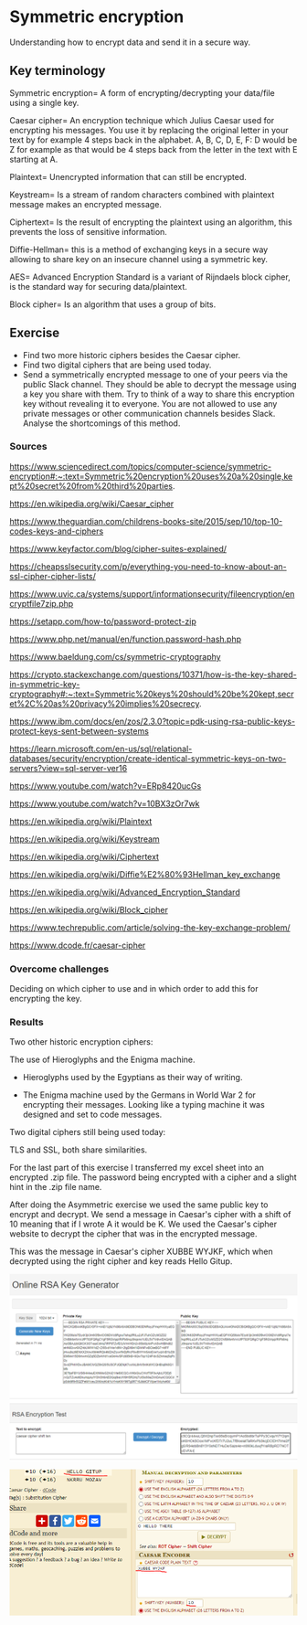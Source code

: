 # Symmetric encryption
Understanding how to encrypt data and send it in a secure way.

## Key terminology
Symmetric encryption= A form of encrypting/decrypting your data/file using a single key.

Caesar cipher= An encryption technique which Julius Caesar used for encrypting his messages. You use it by replacing the original letter in your text by for example 4 steps back in the alphabet. A, B, C, D, E, F: D would be Z for example as that would be 4 steps back from the letter in the text with E starting at A.

Plaintext= Unencrypted information that can still be encrypted.

Keystream= Is a stream of random characters combined with plaintext message makes an encrypted message.

Ciphertext= Is the result of encrypting the plaintext using an algorithm, this prevents the loss of sensitive information.

Diffie-Hellman= this is a method of exchanging keys in a secure way allowing to share key on an insecure channel using a symmetric key.

AES= Advanced Encryption Standard is a variant of Rijndaels block cipher, is the standard way for securing data/plaintext.

Block cipher= Is an algorithm that uses a group of bits.

## Exercise
- Find two more historic ciphers besides the Caesar cipher.
- Find two digital ciphers that are being used today.
- Send a symmetrically encrypted message to one of your peers via the public Slack channel. They should be able to decrypt the message using a key you share with them. Try to think of a way to share this encryption key without revealing it to everyone. 
You are not allowed to use any private messages or other communication channels besides Slack. Analyse the shortcomings of this method.

### Sources
https://www.sciencedirect.com/topics/computer-science/symmetric-encryption#:~:text=Symmetric%20encryption%20uses%20a%20single,kept%20secret%20from%20third%20parties.

https://en.wikipedia.org/wiki/Caesar_cipher

https://www.theguardian.com/childrens-books-site/2015/sep/10/top-10-codes-keys-and-ciphers

https://www.keyfactor.com/blog/cipher-suites-explained/

https://cheapsslsecurity.com/p/everything-you-need-to-know-about-an-ssl-cipher-cipher-lists/

https://www.uvic.ca/systems/support/informationsecurity/fileencryption/encryptfile7zip.php

https://setapp.com/how-to/password-protect-zip

https://www.php.net/manual/en/function.password-hash.php

https://www.baeldung.com/cs/symmetric-cryptography

https://crypto.stackexchange.com/questions/10371/how-is-the-key-shared-in-symmetric-key-cryptography#:~:text=Symmetric%20keys%20should%20be%20kept,secret%2C%20as%20privacy%20implies%20secrecy.

https://www.ibm.com/docs/en/zos/2.3.0?topic=pdk-using-rsa-public-keys-protect-keys-sent-between-systems

https://learn.microsoft.com/en-us/sql/relational-databases/security/encryption/create-identical-symmetric-keys-on-two-servers?view=sql-server-ver16

https://www.youtube.com/watch?v=ERp8420ucGs

https://www.youtube.com/watch?v=10BX3zOr7wk

https://en.wikipedia.org/wiki/Plaintext

https://en.wikipedia.org/wiki/Keystream

https://en.wikipedia.org/wiki/Ciphertext

https://en.wikipedia.org/wiki/Diffie%E2%80%93Hellman_key_exchange

https://en.wikipedia.org/wiki/Advanced_Encryption_Standard

https://en.wikipedia.org/wiki/Block_cipher

https://www.techrepublic.com/article/solving-the-key-exchange-problem/

https://www.dcode.fr/caesar-cipher

### Overcome challenges
Deciding on which cipher to use and in which order to add this for encrypting the key.

### Results
Two other historic encryption ciphers:

The use of Hieroglyphs and the Enigma machine.

- Hieroglyphs used by the Egyptians as their way of writing.

- The Enigma machine used by the Germans in World War 2 for encrypting their messages. Looking like a typing machine it was designed and set to code messages.

Two digital ciphers still being used today:

TLS and SSL, both share similarities.

For the last part of this exercise I transferred my excel sheet into an encrypted .zip file. The password being encrypted with a cipher and a slight hint in the .zip file name.

After doing the Asymmetric exercise we used the same public key to encrypt and decrypt. We send a message in Caesar's cipher with a shift of 10 meaning that if I wrote A it would be K. We used the Caesar's cipher website to decrypt the cipher that was in the encrypted message.

This was the message in Caesar's cipher XUBBE WYJKF, which when decrypted using the right cipher and key reads Hello Gitup.

![alt text](https://github.com/Techgrounds-Cloud-9/cloud-9-Ephraim52/blob/974184d98d5628457b24a54c7a7cba6eed7c3d67/00_includes/week%203/assignment%202/SEC04_screenshot_caesar_keygen.png)

![alt text](https://github.com/Techgrounds-Cloud-9/cloud-9-Ephraim52/blob/974184d98d5628457b24a54c7a7cba6eed7c3d67/00_includes/week%203/assignment%202/SEC04_screenshot_caesar.png)
